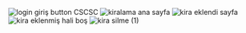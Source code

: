 ![login giriş button](https://github.com/user-attachments/assets/e60c2798-f97c-4c5f-9b67-22dec374080d) CSCSC
![kiralama ana sayfa](https://github.com/user-attachments/assets/8aba8d50-d01d-42fa-bb0e-da06431aff7f)
![kira eklendi sayfa](https://github.com/user-attachments/assets/fa1872b6-c3ed-4493-8638-7a5c5f90c8e6)
![kira eklenmiş hali boş](https://github.com/user-attachments/assets/0dee6bdc-8e5b-4bae-9ecb-9220258c50d1)
![kira silme (1)](https://github.com/user-attachments/assets/dd914d06-373d-47e4-a7e5-6d28ed061dc6)

